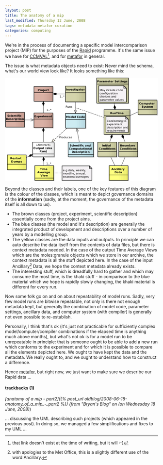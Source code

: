```yaml
---
layout: post
title: The anatomy of a mip
last_modified: Thursday 12 June, 2008
tags: metadata metafor curation
categories: computing
---
```

We're in the process of documenting a specific model intercomparison project (MIP) for the purposes of the [Rapid](http://badc.nerc.ac.uk/data/rapid) programme. It's the same issue we have for [CCMVAL](http://badc.nerc.ac.uk/data/ccmval)[^1], and for [metafor](/tags/metafor) in general.

The issue is what metadata objects need to exist: Never mind the schema, what's our world view look like? It looks something like this:

![Image: IMAGE: static/2008/06/12/anatomy-of-a-mip.png ](/assets/images/2008-06-12-anatomy-of-a-mip.png)

Beyond the classes and their labels, one of the key features of this diagram is the colour of the classes, which is meant to depict governance domains of the **information** (sadly, at the moment, the governance of the metadata itself is all down to us).

* The brown classes (project, experiment, scientific description) essentially come from the project aims.
* The blue classes (the model and it's description) are generally the integrated product of development and descriptions over a number of years by a modelling group.
* The yellow classes are the data inputs and outputs. In principle we can auto describe the data itself from the contents of data files, but there is context metadata needed. In the case of the output Time Average Views which are the moles:granule objects which we store in our archive, the context metadata is all the stuff depicted here. In the case of the input Ancillary[^2] Data, we hope the context metadata already exists.
* The interesting stuff, which is dreadfully hard to gather and which may consume the most time, is the khaki stuff - in comparison to the blue material which we hope is rapidly slowly changing, the khaki material is different for every run.

Now some folk go on and on about repeatability of model runs. Sadly, very few model runs are bitwise repeatable, not only is there not enough metadata kept, but generally the combination of model code, parameter settings, ancillary data, and computer system (with compiler) is generally not even possible to re-establish. 

Personally, I think that's ok (it's just not practicable for sufficiently complex model/computer/compiler combinations if the elapsed time is anything much above months), but what's not ok is for a model run to be unrepeatable in principle: that is someone ought to be able to add a new run which conforms to the experiment and for which it is possible to compare all the elements depicted here. We ought to have kept the data and the metadata. We really ought to, and we ought to understand how to construct a difference.

Hence [metafor](/tags/metafor), but right now, we just want to make sure we describe our Rapid data ...
[^1]:that link doesn't exist at the time of writing, but it will :-)

[^2]:with apologies to the Met Office, this is a slightly different use of the word Ancillary.


#### trackbacks (1)

*[anatomy of a mip - part2]({% post_url oldblog/2008-06-18-anatomy_of_a_mip_-_part2 %}) (from "Bryan's Blog" on (on Wednesday 18 June, 2008)*)

... discussing the UML describing such projects (which appeared in the previous post). In doing so, we managed a few simplifications and fixes to my UML ...
